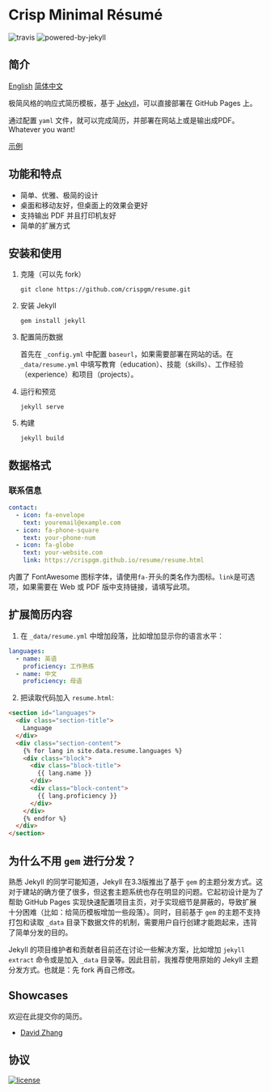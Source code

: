 # Crisp Minimal Résumé

![travis](https://travis-ci.org/crispgm/resume.svg)
![powered-by-jekyll](https://img.shields.io/badge/powered%20by-jekyll-blue.svg)

## 简介

[English](/README.md) [简体中文](/README_zh-CN.md)

极简风格的响应式简历模板，基于 [Jekyll](http://jekyllrb.com/)，可以直接部署在 GitHub Pages 上。

通过配置 `yaml` 文件，就可以完成简历，并部署在网站上或是输出成PDF。Whatever you want!

[示例](https://crispgm.github.io/resume/resume_zh-CN.html)

## 功能和特点

* 简单、优雅、极简的设计
* 桌面和移动友好，但桌面上的效果会更好
* 支持输出 PDF 并且打印机友好
* 简单的扩展方式

## 安装和使用

1. 克隆（可以先 fork）

    ```shell
    git clone https://github.com/crispgm/resume.git
    ```

2. 安装 Jekyll

    ```shell
    gem install jekyll
    ```

3. 配置简历数据

    首先在 `_config.yml` 中配置 `baseurl`，如果需要部署在网站的话。在 `_data/resume.yml` 中填写教育（education）、技能（skills）、工作经验（experience）和项目（projects）。

4. 运行和预览

    ```shell
    jekyll serve
    ```

5. 构建

    ```shell
    jekyll build
    ```

## 数据格式

### 联系信息

```yaml
contact:
  - icon: fa-envelope
    text: youremail@example.com
  - icon: fa-phone-square
    text: your-phone-num
  - icon: fa-globe
    text: your-website.com
    link: https://crispgm.github.io/resume/resume.html
```

内置了 FontAwesome 图标字体，请使用`fa-`开头的类名作为图标。`link`是可选项，如果需要在 Web 或 PDF 版中支持链接，请填写此项。

## 扩展简历内容

1. 在 `_data/resume.yml` 中增加段落，比如增加显示你的语言水平：

  ```yaml
  languages:
    - name: 英语
      proficiency: 工作熟练
    - name: 中文
      proficiency: 母语
  ```

2. 把读取代码加入 `resume.html`:

  ```html
  <section id="languages">
    <div class="section-title">
      Language
    </div>
    <div class="section-content">
      {% for lang in site.data.resume.languages %}
      <div class="block">
        <div class="block-title">
          {{ lang.name }}
        </div>
        <div class="block-content">
          {{ lang.proficiency }}
        </div>
      </div>
      {% endfor %}
    </div>
  </section>
  ```

## 为什么不用 `gem` 进行分发？

熟悉 Jekyll 的同学可能知道，Jekyll 在3.3版推出了基于 `gem` 的主题分发方式。这对于建站的确方便了很多，但这套主题系统也存在明显的问题。它起初设计是为了帮助 GitHub Pages 实现快速配置项目主页，对于实现细节是屏蔽的，导致扩展十分困难（比如：给简历模板增加一些段落）。同时，目前基于 `gem` 的主题不支持打包和读取 `_data` 目录下数据文件的机制，需要用户自行创建才能跑起来，违背了简单分发的目的。

Jekyll 的项目维护者和贡献者目前还在讨论一些解决方案，比如增加 `jekyll extract` 命令或是加入 `_data` 目录等。因此目前，我推荐使用原始的 Jekyll 主题分发方式。也就是：先 fork 再自己修改。

## Showcases

欢迎在此提交你的简历。

* [David Zhang](https://crispgm.com/resume/)

## 协议

[![license](https://img.shields.io/github/license/crispgm/resume.svg)](/LICENSE)
